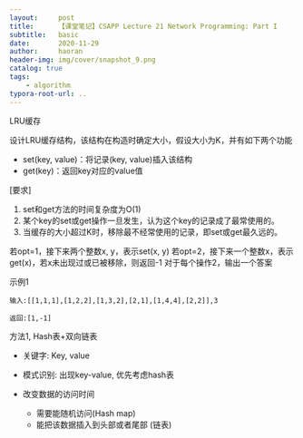 ```yaml
---
layout:     post
title:      【课堂笔记】CSAPP Lecture 21 Network Programming: Part I
subtitle:   basic
date:       2020-11-29
author:     haoran
header-img: img/cover/snapshot_9.png
catalog: true
tags: 
    - algorithm
typora-root-url: ..
---
```




LRU缓存

设计LRU缓存结构，该结构在构造时确定大小，假设大小为K，并有如下两个功能

- set(key, value)：将记录(key, value)插入该结构
- get(key)：返回key对应的value值

[要求]

1. set和get方法的时间复杂度为O(1)
2. 某个key的set或get操作一旦发生，认为这个key的记录成了最常使用的。
3. 当缓存的大小超过K时，移除最不经常使用的记录，即set或get最久远的。

若opt=1，接下来两个整数x, y，表示set(x, y)
若opt=2，接下来一个整数x，表示get(x)，若x未出现过或已被移除，则返回-1
对于每个操作2，输出一个答案

示例1

```
输入:[[1,1,1],[1,2,2],[1,3,2],[2,1],[1,4,4],[2,2]],3
```

```
返回:[1,-1]
```



方法1, Hash表+双向链表

- 关键字: Key, value

- 模式识别: 出现key-value, 优先考虑hash表

- 改变数据的访问时间

  - 需要能随机访问(Hash map)
  - 能把该数据插入到头部或者尾部 (链表)

  

  